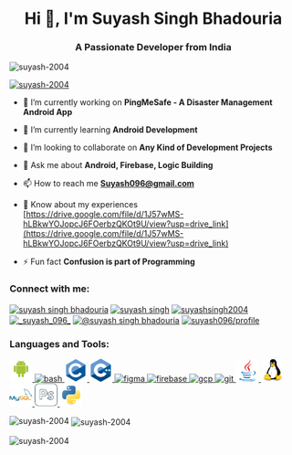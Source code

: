 <h1 align="center">Hi 👋, I'm Suyash Singh Bhadouria</h1>
<h3 align="center">A Passionate Developer from India</h3>

<p align="left"> <img src="https://komarev.com/ghpvc/?username=suyash-2004&label=Profile%20views&color=0e75b6&style=flat" alt="suyash-2004" /> </p>

<p align="left"> <a href="https://github.com/ryo-ma/github-profile-trophy"><img src="https://github-profile-trophy.vercel.app/?username=suyash-2004" alt="suyash-2004" /></a> </p>

- 🔭 I’m currently working on **PingMeSafe - A Disaster Management Android App**

- 🌱 I’m currently learning **Android Development**

- 👯 I’m looking to collaborate on **Any Kind of Development Projects**

- 💬 Ask me about **Android, Firebase, Logic Building**

- 📫 How to reach me **Suyash096@gmail.com**

- 📄 Know about my experiences [https://drive.google.com/file/d/1J57wMS-hLBkwYOJopcJ6FOerbzQKOt9U/view?usp=drive_link](https://drive.google.com/file/d/1J57wMS-hLBkwYOJopcJ6FOerbzQKOt9U/view?usp=drive_link)

- ⚡ Fun fact **Confusion is part of Programming**

<h3 align="left">Connect with me:</h3>
<p align="left">
<a href="https://linkedin.com/in/suyash singh bhadouria" target="blank"><img align="center" src="https://raw.githubusercontent.com/rahuldkjain/github-profile-readme-generator/master/src/images/icons/Social/linked-in-alt.svg" alt="suyash singh bhadouria" height="30" width="40" /></a>
<a href="https://stackoverflow.com/users/suyash singh" target="blank"><img align="center" src="https://raw.githubusercontent.com/rahuldkjain/github-profile-readme-generator/master/src/images/icons/Social/stack-overflow.svg" alt="suyash singh" height="30" width="40" /></a>
<a href="https://kaggle.com/suyashsingh2004" target="blank"><img align="center" src="https://raw.githubusercontent.com/rahuldkjain/github-profile-readme-generator/master/src/images/icons/Social/kaggle.svg" alt="suyashsingh2004" height="30" width="40" /></a>
<a href="https://instagram.com/_suyash_096_" target="blank"><img align="center" src="https://raw.githubusercontent.com/rahuldkjain/github-profile-readme-generator/master/src/images/icons/Social/instagram.svg" alt="_suyash_096_" height="30" width="40" /></a>
<a href="https://www.hackerearth.com/@suyash singh bhadouria" target="blank"><img align="center" src="https://raw.githubusercontent.com/rahuldkjain/github-profile-readme-generator/master/src/images/icons/Social/hackerearth.svg" alt="@suyash singh bhadouria" height="30" width="40" /></a>
<a href="https://auth.geeksforgeeks.org/user/suyash096/profile" target="blank"><img align="center" src="https://raw.githubusercontent.com/rahuldkjain/github-profile-readme-generator/master/src/images/icons/Social/geeks-for-geeks.svg" alt="suyash096/profile" height="30" width="40" /></a>
</p>

<h3 align="left">Languages and Tools:</h3>
<p align="left"> <a href="https://developer.android.com" target="_blank" rel="noreferrer"> <img src="https://raw.githubusercontent.com/devicons/devicon/master/icons/android/android-original-wordmark.svg" alt="android" width="40" height="40"/> </a> <a href="https://www.gnu.org/software/bash/" target="_blank" rel="noreferrer"> <img src="https://www.vectorlogo.zone/logos/gnu_bash/gnu_bash-icon.svg" alt="bash" width="40" height="40"/> </a> <a href="https://www.cprogramming.com/" target="_blank" rel="noreferrer"> <img src="https://raw.githubusercontent.com/devicons/devicon/master/icons/c/c-original.svg" alt="c" width="40" height="40"/> </a> <a href="https://www.w3schools.com/cpp/" target="_blank" rel="noreferrer"> <img src="https://raw.githubusercontent.com/devicons/devicon/master/icons/cplusplus/cplusplus-original.svg" alt="cplusplus" width="40" height="40"/> </a> <a href="https://www.figma.com/" target="_blank" rel="noreferrer"> <img src="https://www.vectorlogo.zone/logos/figma/figma-icon.svg" alt="figma" width="40" height="40"/> </a> <a href="https://firebase.google.com/" target="_blank" rel="noreferrer"> <img src="https://www.vectorlogo.zone/logos/firebase/firebase-icon.svg" alt="firebase" width="40" height="40"/> </a> <a href="https://cloud.google.com" target="_blank" rel="noreferrer"> <img src="https://www.vectorlogo.zone/logos/google_cloud/google_cloud-icon.svg" alt="gcp" width="40" height="40"/> </a> <a href="https://git-scm.com/" target="_blank" rel="noreferrer"> <img src="https://www.vectorlogo.zone/logos/git-scm/git-scm-icon.svg" alt="git" width="40" height="40"/> </a> <a href="https://www.java.com" target="_blank" rel="noreferrer"> <img src="https://raw.githubusercontent.com/devicons/devicon/master/icons/java/java-original.svg" alt="java" width="40" height="40"/> </a> <a href="https://www.linux.org/" target="_blank" rel="noreferrer"> <img src="https://raw.githubusercontent.com/devicons/devicon/master/icons/linux/linux-original.svg" alt="linux" width="40" height="40"/> </a> <a href="https://www.mysql.com/" target="_blank" rel="noreferrer"> <img src="https://raw.githubusercontent.com/devicons/devicon/master/icons/mysql/mysql-original-wordmark.svg" alt="mysql" width="40" height="40"/> </a> <a href="https://www.photoshop.com/en" target="_blank" rel="noreferrer"> <img src="https://raw.githubusercontent.com/devicons/devicon/master/icons/photoshop/photoshop-line.svg" alt="photoshop" width="40" height="40"/> </a> <a href="https://www.python.org" target="_blank" rel="noreferrer"> <img src="https://raw.githubusercontent.com/devicons/devicon/master/icons/python/python-original.svg" alt="python" width="40" height="40"/> </a> </p>

<p><img align="left" src="https://github-readme-stats.vercel.app/api/top-langs?username=suyash-2004&show_icons=true&locale=en&layout=compact" alt="suyash-2004" /></p>

<p>&nbsp;<img align="center" src="https://github-readme-stats.vercel.app/api?username=suyash-2004&show_icons=true&locale=en" alt="suyash-2004" /></p>

<p><img align="center" src="https://github-readme-streak-stats.herokuapp.com/?user=suyash-2004&" alt="suyash-2004" /></p>
